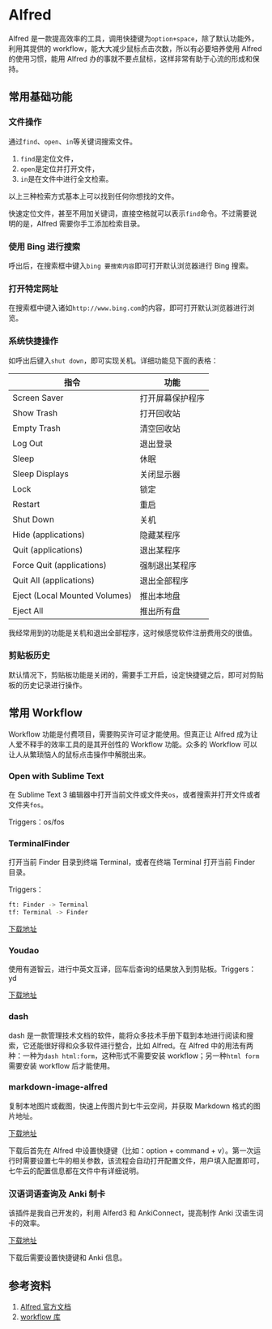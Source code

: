 # Alfred

Alfred 是一款提高效率的工具，调用快捷键为`option+space`，除了默认功能外，利用其提供的 workflow，能大大减少鼠标点击次数，所以有必要培养使用 Alfred 的使用习惯，能用 Alfred 办的事就不要点鼠标，这样非常有助于心流的形成和保持。

## 常用基础功能

### 文件操作

通过`find`、`open`、`in`等关键词搜索文件。

1. `find`是定位文件，
2. `open`是定位并打开文件，
3. `in`是在文件中进行全文检索。

以上三种检索方式基本上可以找到任何你想找的文件。

快速定位文件，甚至不用加关键词，直接空格就可以表示`find`命令。不过需要说明的是，Alfred 需要你手工添加检索目录。

### 使用 Bing 进行搜索

呼出后，在搜索框中键入`bing 要搜索内容`即可打开默认浏览器进行 Bing 搜索。

### 打开特定网址

在搜索框中键入诸如`http://www.bing.com`的内容，即可打开默认浏览器进行浏览。

### 系统快捷操作

如呼出后键入`shut down`，即可实现关机。详细功能见下面的表格：

|             指令              |       功能       |
| ----------------------------- | ---------------- |
| Screen Saver                  | 打开屏幕保护程序 |
| Show Trash                    | 打开回收站       |
| Empty Trash                   | 清空回收站       |
| Log Out                       | 退出登录         |
| Sleep                         | 休眠             |
| Sleep Displays                | 关闭显示器       |
| Lock                          | 锁定             |
| Restart                       | 重启             |
| Shut Down                     | 关机             |
| Hide (applications)           | 隐藏某程序       |
| Quit (applications)           | 退出某程序       |
| Force Quit (applications)     | 强制退出某程序   |
| Quit All (applications)       | 退出全部程序     |
| Eject (Local Mounted Volumes) | 推出本地盘       |
| Eject All                     | 推出所有盘       |

我经常用到的功能是关机和退出全部程序，这时候感觉软件注册费用交的很值。

### 剪贴板历史

默认情况下，剪贴板功能是关闭的，需要手工开启，设定快捷键之后，即可对剪贴板的历史记录进行操作。

## 常用 Workflow

Workflow 功能是付费项目，需要购买许可证才能使用。但真正让 Alfred 成为让人爱不释手的效率工具的是其开创性的 Workflow 功能。众多的 Workflow 可以让人从繁琐恼人的鼠标点击操作中解脱出来。

### Open with Sublime Text

在 Sublime Text 3 编辑器中打开当前文件或文件夹`os`，或者搜索并打开文件或者文件夹`fos`。

Triggers：os/fos

### TerminalFinder

打开当前 Finder 目录到终端 Terminal，或者在终端 Terminal 打开当前 Finder 目录。

Triggers：

``` sh
ft: Finder -> Terminal
tf: Terminal -> Finder
```

[下载地址](https://github.com/LeEnno/alfred-terminalfinder)

### Youdao

使用有道智云，进行中英文互译，回车后查询的结果放入到剪贴板。Triggers：yd

[下载地址](https://github.com/liszd/whyliam.workflows.youdao/releases)

### dash

dash 是一款管理技术文档的软件，能将众多技术手册下载到本地进行阅读和搜索，它还能很好得和众多软件进行整合，比如 Alfred。在 Alfred 中的用法有两种：一种为`dash html:form`，这种形式不需要安装 workflow；另一种`html form`需要安装 workflow 后才能使用。

### markdown-image-alfred

复制本地图片或截图，快速上传图片到七牛云空间，并获取 Markdown 格式的图片地址。

[下载地址](https://github.com/kaito-kidd/markdown-image-alfred/releases)

下载后首先在 Alfred 中设置快捷键（比如：option + command + v）。第一次运行时需要设置七牛的相关参数，该流程会自动打开配置文件，用户填入配置即可，七牛云的配置信息都在文件中有详细说明。

### 汉语词语查询及 Anki 制卡

该插件是我自己开发的，利用 Alferd3 和 AnkiConnect，提高制作 Anki 汉语生词卡的效率。

[下载地址](https://github.com/yangjh2019/dict2ankicard/releases)

下载后需要设置快捷键和 Anki 信息。

## 参考资料

1. [Alfred 官方文档](https://www.alfredapp.com/help/features/)
1. [workflow 库](http://www.packal.org/)
